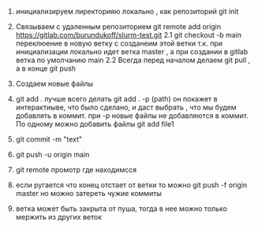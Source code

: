 1. инициализируем лиректорияю локально , как репозиторий git init
2. Связываем с удаленным репозиторием git remote add origin https://gitlab.com/burundukoff/slurm-test.git
2.1 git checkout -b main переклюение в новую ветку с созданеим этой ветки т.к. при инициализации локально идет ветка master , а при создании в gitlab ветка по умолчанию main
2.2 
Всегда перед началом делаем git pull , а в конце git push

3. Создаем новые файлы
4. git add .   лучше всего делать git add . -p (path)  он покажет в интерактиыве, что было сделано, и даст выбрать , что мы будем добавлять в коммит. при -p новые файлы не добавляются в коммит. По одному можно добавить файлы git add file1
5. git commit -m "text"
6. git push -u origin main
7. git remote промотр где находимсся
8. если ругается что конец отстает от ветки то можно git push -f origin master но можно затереть чужие коммиты
9. ветка может быть закрыта от пуша, тогда в нее можно только мержить из других веток